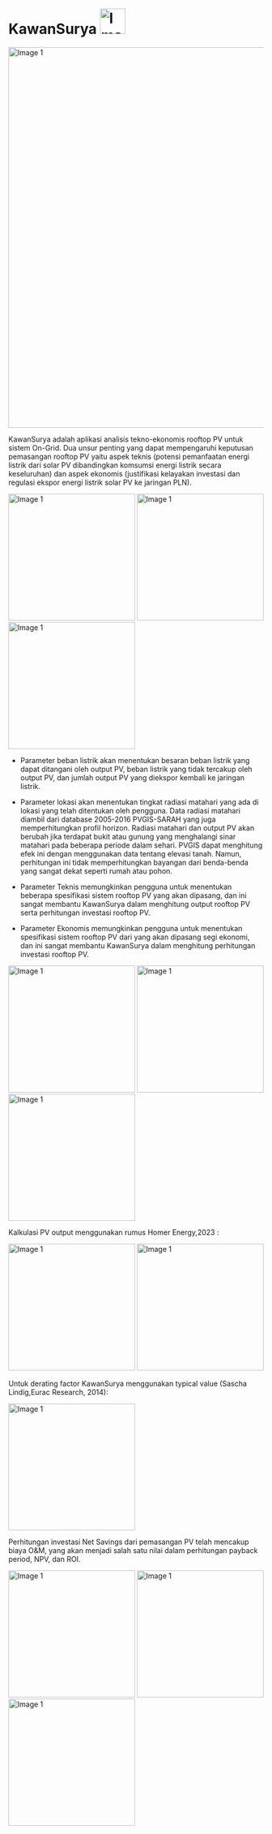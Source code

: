 # KawanSurya   <img src="https://github.com/vinensius/KawanSurya/blob/main/ss/logo_round.png" alt="Image 1" width="50"> 
<img src="https://github.com/vinensius/KawanSurya/blob/main/ss/graphfeat.png" alt="Image 1" width="750">

KawanSurya adalah aplikasi analisis tekno-ekonomis rooftop PV untuk sistem On-Grid. Dua unsur penting yang dapat mempengaruhi keputusan pemasangan rooftop PV  yaitu aspek teknis (potensi pemanfaatan energi listrik dari solar PV dibandingkan komsumsi energi listrik secara keseluruhan) dan aspek ekonomis (justifikasi kelayakan investasi dan regulasi ekspor energi listrik solar PV ke jaringan PLN).

<img src="https://github.com/vinensius/KawanSurya/blob/main/ss/home.png" alt="Image 1" width="250"> <img src="https://github.com/vinensius/KawanSurya/blob/main/ss/beban.png" alt="Image 1" width="250"> <img src="https://github.com/vinensius/KawanSurya/blob/main/ss/lokasi.png" alt="Image 1" width="250">

- Parameter beban listrik akan menentukan besaran beban listrik yang dapat ditangani oleh output PV, beban listrik yang tidak tercakup oleh output PV, dan jumlah output PV yang diekspor kembali ke jaringan listrik.

- Parameter lokasi akan menentukan tingkat radiasi matahari yang ada di lokasi yang telah ditentukan oleh pengguna. Data radiasi matahari diambil dari database 2005-2016 PVGIS-SARAH yang juga memperhitungkan profil horizon. Radiasi matahari dan output PV akan berubah jika terdapat bukit atau gunung yang menghalangi sinar matahari pada beberapa periode dalam sehari. PVGIS dapat menghitung efek ini dengan menggunakan data tentang elevasi tanah. Namun, perhitungan ini tidak memperhitungkan bayangan dari benda-benda yang sangat dekat seperti rumah atau pohon.

- Parameter Teknis memungkinkan pengguna untuk menentukan beberapa spesifikasi sistem rooftop PV yang akan dipasang, dan ini sangat membantu KawanSurya dalam menghitung output rooftop PV serta perhitungan investasi rooftop PV.

- Parameter Ekonomis memungkinkan pengguna untuk menentukan spesifikasi sistem rooftop PV dari yang akan dipasang segi ekonomi, dan ini sangat membantu KawanSurya dalam menghitung perhitungan investasi rooftop PV.

<img src="https://github.com/vinensius/KawanSurya/blob/main/ss/teknis.png" alt="Image 1" width="250"> <img src="https://github.com/vinensius/KawanSurya/blob/main/ss/eko.png" alt="Image 1" width="250"> <img src="https://github.com/vinensius/KawanSurya/blob/main/ss/kalkulasi1.png" alt="Image 1" width="250">

Kalkulasi PV output menggunakan rumus Homer Energy,2023 :

<img src="https://github.com/vinensius/KawanSurya/blob/main/ss/rumuspvout.png" alt="Image 1" width="250">
<img src="https://github.com/vinensius/KawanSurya/blob/main/ss/rumustc.png" alt="Image 1" width="250">

Untuk derating factor KawanSurya menggunakan typical value (Sascha Lindig,Eurac Research, 2014):

<img src="https://github.com/vinensius/KawanSurya/blob/main/ss/derating.png" alt="Image 1" width="250">

Perhitungan investasi Net Savings dari pemasangan PV telah mencakup biaya O&amp;M, yang akan menjadi salah satu nilai dalam perhitungan payback period, NPV, dan ROI.

<img src="https://github.com/vinensius/KawanSurya/blob/main/ss/kalkulasi%202.png" alt="Image 1" width="250"> <img src="https://github.com/vinensius/KawanSurya/blob/main/ss/kalkulasi3.png" alt="Image 1" width="250"> <img src="https://github.com/vinensius/KawanSurya/blob/main/ss/kalukalsi4.png" alt="Image 1" width="250">

